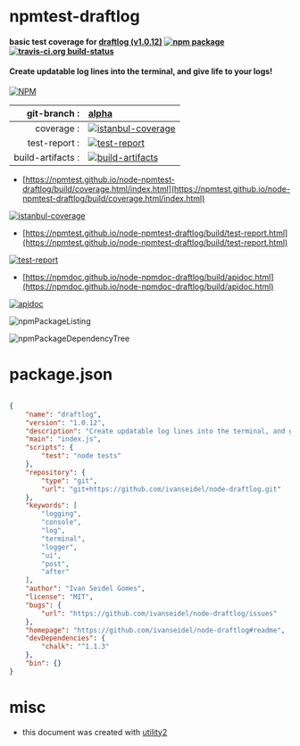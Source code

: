 # npmtest-draftlog

#### basic test coverage for  [draftlog (v1.0.12)](https://github.com/ivanseidel/node-draftlog#readme)  [![npm package](https://img.shields.io/npm/v/npmtest-draftlog.svg?style=flat-square)](https://www.npmjs.org/package/npmtest-draftlog) [![travis-ci.org build-status](https://api.travis-ci.org/npmtest/node-npmtest-draftlog.svg)](https://travis-ci.org/npmtest/node-npmtest-draftlog)

#### Create updatable log lines into the terminal, and give life to your logs!

[![NPM](https://nodei.co/npm/draftlog.png?downloads=true&downloadRank=true&stars=true)](https://www.npmjs.com/package/draftlog)

| git-branch : | [alpha](https://github.com/npmtest/node-npmtest-draftlog/tree/alpha)|
|--:|:--|
| coverage : | [![istanbul-coverage](https://npmtest.github.io/node-npmtest-draftlog/build/coverage.badge.svg)](https://npmtest.github.io/node-npmtest-draftlog/build/coverage.html/index.html)|
| test-report : | [![test-report](https://npmtest.github.io/node-npmtest-draftlog/build/test-report.badge.svg)](https://npmtest.github.io/node-npmtest-draftlog/build/test-report.html)|
| build-artifacts : | [![build-artifacts](https://npmtest.github.io/node-npmtest-draftlog/glyphicons_144_folder_open.png)](https://github.com/npmtest/node-npmtest-draftlog/tree/gh-pages/build)|

- [https://npmtest.github.io/node-npmtest-draftlog/build/coverage.html/index.html](https://npmtest.github.io/node-npmtest-draftlog/build/coverage.html/index.html)

[![istanbul-coverage](https://npmtest.github.io/node-npmtest-draftlog/build/screenCapture.buildCi.browser.%252Ftmp%252Fbuild%252Fcoverage.lib.html.png)](https://npmtest.github.io/node-npmtest-draftlog/build/coverage.html/index.html)

- [https://npmtest.github.io/node-npmtest-draftlog/build/test-report.html](https://npmtest.github.io/node-npmtest-draftlog/build/test-report.html)

[![test-report](https://npmtest.github.io/node-npmtest-draftlog/build/screenCapture.buildCi.browser.%252Ftmp%252Fbuild%252Ftest-report.html.png)](https://npmtest.github.io/node-npmtest-draftlog/build/test-report.html)

- [https://npmdoc.github.io/node-npmdoc-draftlog/build/apidoc.html](https://npmdoc.github.io/node-npmdoc-draftlog/build/apidoc.html)

[![apidoc](https://npmdoc.github.io/node-npmdoc-draftlog/build/screenCapture.buildCi.browser.%252Ftmp%252Fbuild%252Fapidoc.html.png)](https://npmdoc.github.io/node-npmdoc-draftlog/build/apidoc.html)

![npmPackageListing](https://npmtest.github.io/node-npmtest-draftlog/build/screenCapture.npmPackageListing.svg)

![npmPackageDependencyTree](https://npmtest.github.io/node-npmtest-draftlog/build/screenCapture.npmPackageDependencyTree.svg)



# package.json

```json

{
    "name": "draftlog",
    "version": "1.0.12",
    "description": "Create updatable log lines into the terminal, and give life to your logs!",
    "main": "index.js",
    "scripts": {
        "test": "node tests"
    },
    "repository": {
        "type": "git",
        "url": "git+https://github.com/ivanseidel/node-draftlog.git"
    },
    "keywords": [
        "logging",
        "console",
        "log",
        "terminal",
        "logger",
        "ui",
        "post",
        "after"
    ],
    "author": "Ivan Seidel Gomes",
    "license": "MIT",
    "bugs": {
        "url": "https://github.com/ivanseidel/node-draftlog/issues"
    },
    "homepage": "https://github.com/ivanseidel/node-draftlog#readme",
    "devDependencies": {
        "chalk": "^1.1.3"
    },
    "bin": {}
}
```



# misc
- this document was created with [utility2](https://github.com/kaizhu256/node-utility2)
